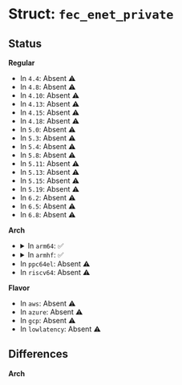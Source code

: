 # Struct: <code>fec_enet_private</code>

## Status
<b>Regular</b>
<ul>
<li>
In <code>4.4</code>: Absent ⚠️
</li>
<li>
In <code>4.8</code>: Absent ⚠️
</li>
<li>
In <code>4.10</code>: Absent ⚠️
</li>
<li>
In <code>4.13</code>: Absent ⚠️
</li>
<li>
In <code>4.15</code>: Absent ⚠️
</li>
<li>
In <code>4.18</code>: Absent ⚠️
</li>
<li>
In <code>5.0</code>: Absent ⚠️
</li>
<li>
In <code>5.3</code>: Absent ⚠️
</li>
<li>
In <code>5.4</code>: Absent ⚠️
</li>
<li>
In <code>5.8</code>: Absent ⚠️
</li>
<li>
In <code>5.11</code>: Absent ⚠️
</li>
<li>
In <code>5.13</code>: Absent ⚠️
</li>
<li>
In <code>5.15</code>: Absent ⚠️
</li>
<li>
In <code>5.19</code>: Absent ⚠️
</li>
<li>
In <code>6.2</code>: Absent ⚠️
</li>
<li>
In <code>6.5</code>: Absent ⚠️
</li>
<li>
In <code>6.8</code>: Absent ⚠️
</li>
</ul>
<b>Arch</b>
<ul>
<li>
<details>
<summary>In <code>arm64</code>: ✅</summary>

```c
struct fec_enet_private {
    void *hwp;
    struct net_device *netdev;
    struct clk *clk_ipg;
    struct clk *clk_ahb;
    struct clk *clk_ref;
    struct clk *clk_enet_out;
    struct clk *clk_ptp;
    bool ptp_clk_on;
    struct mutex ptp_clk_mutex;
    unsigned int num_tx_queues;
    unsigned int num_rx_queues;
    struct fec_enet_priv_tx_q * tx_queue[3];
    struct fec_enet_priv_rx_q * rx_queue[3];
    unsigned int total_tx_ring_size;
    unsigned int total_rx_ring_size;
    long unsigned int work_tx;
    long unsigned int work_rx;
    long unsigned int work_ts;
    long unsigned int work_mdio;
    struct platform_device *pdev;
    int dev_id;
    struct mii_bus *mii_bus;
    uint phy_speed;
    phy_interface_t phy_interface;
    struct device_node *phy_node;
    int link;
    int full_duplex;
    int speed;
    struct completion mdio_done;
    int irq[3];
    bool bufdesc_ex;
    int pause_flag;
    int wol_flag;
    u32 quirks;
    struct napi_struct napi;
    int csum_flags;
    struct work_struct tx_timeout_work;
    struct ptp_clock *ptp_clock;
    struct ptp_clock_info ptp_caps;
    long unsigned int last_overflow_check;
    spinlock_t tmreg_lock;
    struct cyclecounter cc;
    struct timecounter tc;
    int rx_hwtstamp_filter;
    u32 base_incval;
    u32 cycle_speed;
    int hwts_rx_en;
    int hwts_tx_en;
    struct delayed_work time_keep;
    struct regulator *reg_phy;
    unsigned int tx_align;
    unsigned int rx_align;
    unsigned int rx_pkts_itr;
    unsigned int rx_time_itr;
    unsigned int tx_pkts_itr;
    unsigned int tx_time_itr;
    unsigned int itr_clk_rate;
    u32 rx_copybreak;
    unsigned int ptp_inc;
    int pps_channel;
    unsigned int reload_period;
    int pps_enable;
    unsigned int next_counter;
    u64 ethtool_stats[0];
};
```
</details>
</li>
<li>
<details>
<summary>In <code>armhf</code>: ✅</summary>

```c
struct fec_enet_private {
    void *hwp;
    struct net_device *netdev;
    struct clk *clk_ipg;
    struct clk *clk_ahb;
    struct clk *clk_ref;
    struct clk *clk_enet_out;
    struct clk *clk_ptp;
    bool ptp_clk_on;
    struct mutex ptp_clk_mutex;
    unsigned int num_tx_queues;
    unsigned int num_rx_queues;
    struct fec_enet_priv_tx_q * tx_queue[3];
    struct fec_enet_priv_rx_q * rx_queue[3];
    unsigned int total_tx_ring_size;
    unsigned int total_rx_ring_size;
    long unsigned int work_tx;
    long unsigned int work_rx;
    long unsigned int work_ts;
    long unsigned int work_mdio;
    struct platform_device *pdev;
    int dev_id;
    struct mii_bus *mii_bus;
    uint phy_speed;
    phy_interface_t phy_interface;
    struct device_node *phy_node;
    int link;
    int full_duplex;
    int speed;
    struct completion mdio_done;
    int irq[3];
    bool bufdesc_ex;
    int pause_flag;
    int wol_flag;
    u32 quirks;
    struct napi_struct napi;
    int csum_flags;
    struct work_struct tx_timeout_work;
    struct ptp_clock *ptp_clock;
    struct ptp_clock_info ptp_caps;
    long unsigned int last_overflow_check;
    spinlock_t tmreg_lock;
    struct cyclecounter cc;
    struct timecounter tc;
    int rx_hwtstamp_filter;
    u32 base_incval;
    u32 cycle_speed;
    int hwts_rx_en;
    int hwts_tx_en;
    struct delayed_work time_keep;
    struct regulator *reg_phy;
    unsigned int tx_align;
    unsigned int rx_align;
    unsigned int rx_pkts_itr;
    unsigned int rx_time_itr;
    unsigned int tx_pkts_itr;
    unsigned int tx_time_itr;
    unsigned int itr_clk_rate;
    u32 rx_copybreak;
    unsigned int ptp_inc;
    int pps_channel;
    unsigned int reload_period;
    int pps_enable;
    unsigned int next_counter;
    u64 ethtool_stats[0];
};
```
</details>
</li>
<li>
In <code>ppc64el</code>: Absent ⚠️
</li>
<li>
In <code>riscv64</code>: Absent ⚠️
</li>
</ul>
<b>Flavor</b>
<ul>
<li>
In <code>aws</code>: Absent ⚠️
</li>
<li>
In <code>azure</code>: Absent ⚠️
</li>
<li>
In <code>gcp</code>: Absent ⚠️
</li>
<li>
In <code>lowlatency</code>: Absent ⚠️
</li>
</ul>

## Differences
<b>Arch</b>
<ul>
</ul>

